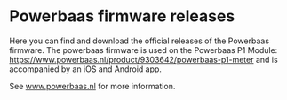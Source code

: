 # Powerbaas firmware releases

Here you can find and download the official releases of the Powerbaas firmware.
The powerbaas firmware is used on the Powerbaas P1 Module: https://www.powerbaas.nl/product/9303642/powerbaas-p1-meter and is accompanied by an iOS and Android app.

See www.powerbaas.nl for more information.
